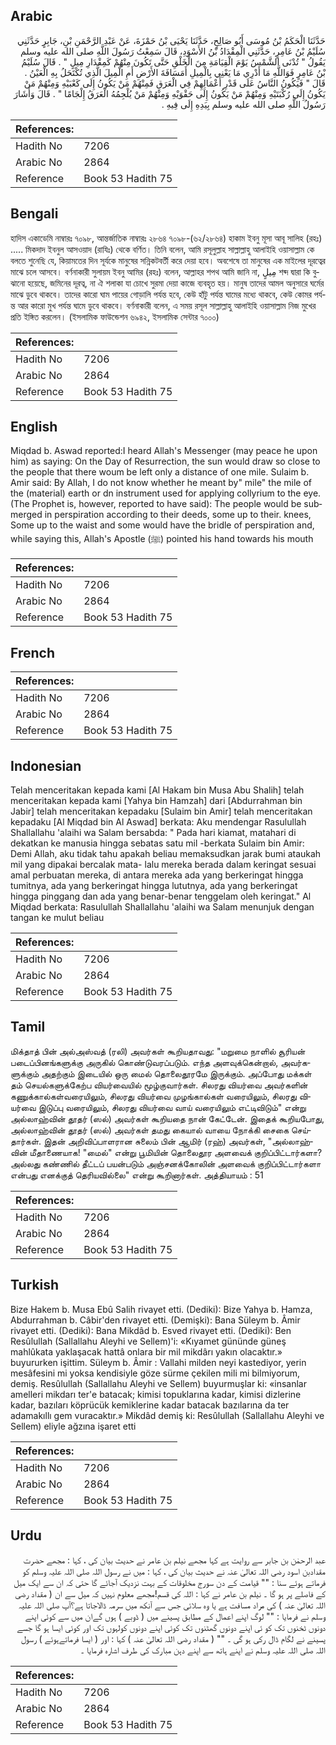 ## Arabic


<div dir="rtl" lang="ar" style={{fontSize:'larger',backgroundColor:'#f8f9fa',padding:20}}>
حَدَّثَنَا الْحَكَمُ بْنُ مُوسَى أَبُو صَالِحٍ، حَدَّثَنَا يَحْيَى بْنُ حَمْزَةَ، عَنْ عَبْدِ الرَّحْمَنِ بْنِ، جَابِرٍ حَدَّثَنِي سُلَيْمُ بْنُ عَامِرٍ، حَدَّثَنِي الْمِقْدَادُ بْنُ الأَسْوَدِ، قَالَ سَمِعْتُ رَسُولَ اللَّهِ صلى الله عليه وسلم يَقُولُ ‏"‏ تُدْنَى الشَّمْسُ يَوْمَ الْقِيَامَةِ مِنَ الْخَلْقِ حَتَّى تَكُونَ مِنْهُمْ كَمِقْدَارِ مِيلٍ ‏"‏ ‏.‏ قَالَ سُلَيْمُ بْنُ عَامِرٍ فَوَاللَّهِ مَا أَدْرِي مَا يَعْنِي بِالْمِيلِ أَمَسَافَةَ الأَرْضِ أَمِ الْمِيلَ الَّذِي تُكْتَحَلُ بِهِ الْعَيْنُ ‏.‏ قَالَ ‏"‏ فَيَكُونُ النَّاسُ عَلَى قَدْرِ أَعْمَالِهِمْ فِي الْعَرَقِ فَمِنْهُمْ مَنْ يَكُونُ إِلَى كَعْبَيْهِ وَمِنْهُمْ مَنْ يَكُونُ إِلَى رُكْبَتَيْهِ وَمِنْهُمْ مَنْ يَكُونُ إِلَى حَقْوَيْهِ وَمِنْهُمْ مَنْ يُلْجِمُهُ الْعَرَقُ إِلْجَامًا ‏"‏ ‏.‏ قَالَ وَأَشَارَ رَسُولُ اللَّهِ صلى الله عليه وسلم بِيَدِهِ إِلَى فِيهِ ‏.‏
</div>
<div style={{backgroundColor:'#f8f9fa',padding:20, marginBottom: 10}}><table> <thead> <tr> <th>References:</th> <th></th> </tr> </thead> <tbody><tr><td>Hadith No</td><td>7206</td></tr><tr><td>Arabic No</td><td>2864</td></tr><tr><td>Reference</td><td>Book 53 Hadith 75</td></tr></tbody></table></div>

## Bengali


<div dir="ltr" lang="bn" style={{fontSize:'larger',backgroundColor:'#f8f9fa',padding:20}}>
হাদিস একাডেমি নাম্বারঃ ৭০৯৮, আন্তর্জাতিক নাম্বারঃ ২৮৬৪ ৭০৯৮-(৬২/২৮৬৪) হাকাম ইবনু মূসা আবূ সালিহ (রহঃ) ..... মিকদাদ ইবনুল আসওয়াদ (রাযিঃ) থেকে বর্ণিত। তিনি বলেন, আমি রসূলুল্লাহ সাল্লাল্লাহু আলাইহি ওয়াসাল্লাম কে বলতে শুনেছি যে, কিয়ামতের দিন সূর্যকে মানুষের সন্নিকটবর্তী করে দেয়া হবে। অবশেষে তা মানুষের এক মাইলের দূরত্বের মাঝে চলে আসবে। বর্ণনাকারী সুলায়ম ইবনু আমির (রহঃ) বলেন, আল্লাহর শপথ আমি জানি না, مِيلٍ শব্দ দ্বারা কি বুঝানো হয়েছে, জমিনের দূরত্ব, না ঐ শলাকা যা চোখে সুরমা দেয়া কাজে ব্যবহৃত হয়। মানুষ তাদের আমল অনুসারে ঘর্মের মাঝে ডুবে থাকবে। তাদের কারো ঘাম পায়ের গোড়ালি পর্যন্ত হবে, কেউ হাঁটু পর্যন্ত ঘামের মধ্যে থাকবে, কেউ কোমর পর্যন্ত আর কারো মুখ পর্যন্ত ঘামে ডুবে থাকবে। বর্ণনাকারী বলেন, এ সময় রসূল সাল্লাল্লাহু আলাইহি ওয়াসাল্লাম নিজ মুখের প্রতি ইঙ্গিত করলেন। (ইসলামিক ফাউন্ডেশন ৬৯৪২, ইসলামিক সেন্টার ৭০০০)
</div>
<div style={{backgroundColor:'#f8f9fa',padding:20, marginBottom: 10}}><table> <thead> <tr> <th>References:</th> <th></th> </tr> </thead> <tbody><tr><td>Hadith No</td><td>7206</td></tr><tr><td>Arabic No</td><td>2864</td></tr><tr><td>Reference</td><td>Book 53 Hadith 75</td></tr></tbody></table></div>

## English


<div dir="ltr" lang="en" style={{fontSize:'larger',backgroundColor:'#f8f9fa',padding:20}}>
Miqdad b. Aswad reported:I heard Allah's Messenger (may peace he upon him) as saying: On the Day of Resurrection, the sun would draw so close to the people that there woum be left only a distance of one mile. Sulaim b. Amir said: By Allah, I do not know whether he meant by" mile" the mile of the (material) earth or dn instrument used for applying collyrium to the eye. (The Prophet is, however, reported to have said): The people would be submerged in perspiration according to their deeds, some up to their. knees, Some up to the waist and some would have the bridle of perspiration and, while saying this, Allah's Apostle (ﷺ) pointed his hand towards his mouth
</div>
<div style={{backgroundColor:'#f8f9fa',padding:20, marginBottom: 10}}><table> <thead> <tr> <th>References:</th> <th></th> </tr> </thead> <tbody><tr><td>Hadith No</td><td>7206</td></tr><tr><td>Arabic No</td><td>2864</td></tr><tr><td>Reference</td><td>Book 53 Hadith 75</td></tr></tbody></table></div>

## French


<div dir="ltr" lang="fr" style={{fontSize:'larger',backgroundColor:'#f8f9fa',padding:20}}>

</div>
<div style={{backgroundColor:'#f8f9fa',padding:20, marginBottom: 10}}><table> <thead> <tr> <th>References:</th> <th></th> </tr> </thead> <tbody><tr><td>Hadith No</td><td>7206</td></tr><tr><td>Arabic No</td><td>2864</td></tr><tr><td>Reference</td><td>Book 53 Hadith 75</td></tr></tbody></table></div>

## Indonesian


<div dir="ltr" lang="id" style={{fontSize:'larger',backgroundColor:'#f8f9fa',padding:20}}>
Telah menceritakan kepada kami [Al Hakam bin Musa Abu Shalih] telah menceritakan kepada kami [Yahya bin Hamzah] dari [Abdurrahman bin Jabir] telah menceritakan kepadaku [Sulaim bin Amir] telah menceritakan kepadaku [Al Miqdad bin Al Aswad] berkata: Aku mendengar Rasulullah Shallallahu 'alaihi wa Salam bersabda: " Pada hari kiamat, matahari di dekatkan ke manusia hingga sebatas satu mil -berkata Sulaim bin Amir: Demi Allah, aku tidak tahu apakah beliau memaksudkan jarak bumi ataukah mil yang dipakai bercalak mata- lalu mereka berada dalam keringat sesuai amal perbuatan mereka, di antara mereka ada yang berkeringat hingga tumitnya, ada yang berkeringat hingga lututnya, ada yang berkeringat hingga pinggang dan ada yang benar-benar tenggelam oleh keringat." Al Miqdad berkata: Rasulullah Shallallahu 'alaihi wa Salam menunjuk dengan tangan ke mulut beliau
</div>
<div style={{backgroundColor:'#f8f9fa',padding:20, marginBottom: 10}}><table> <thead> <tr> <th>References:</th> <th></th> </tr> </thead> <tbody><tr><td>Hadith No</td><td>7206</td></tr><tr><td>Arabic No</td><td>2864</td></tr><tr><td>Reference</td><td>Book 53 Hadith 75</td></tr></tbody></table></div>

## Tamil


<div dir="ltr" lang="ta" style={{fontSize:'larger',backgroundColor:'#f8f9fa',padding:20}}>
மிக்தாத் பின் அல்அஸ்வத் (ரலி) அவர்கள் கூறியதாவது: "மறுமை நாளில் சூரியன் படைப்பினங்களுக்கு அருகில் கொண்டுவரப்படும். எந்த அளவுக்கென்றால், அவர்களுக்கும் அதற்கும் இடையில் ஒரு மைல் தொலைதூரமே இருக்கும். அப்போது மக்கள் தம் செயல்களுக்கேற்ப வியர்வையில் மூழ்குவார்கள். சிலரது வியர்வை அவர்களின் கணுக்கால்கள்வரையிலும், சிலரது வியர்வை முழங்கால்கள் வரையிலும், சிலரது வியர்வை இடுப்பு வரையிலும், சிலரது வியர்வை வாய் வரையிலும் எட்டிவிடும்" என்று அல்லாஹ்வின் தூதர் (ஸல்) அவர்கள் கூறியதை நான் கேட்டேன். இதைக் கூறியபோது, அல்லாஹ்வின் தூதர் (ஸல்) அவர்கள் தமது கையால் வாயை நோக்கி சைகை செய்தார்கள். இதன் அறிவிப்பாளரான சுலைம் பின் ஆமிர் (ரஹ்) அவர்கள், "அல்லாஹ்வின் மீதாணையாக! "மைல்" என்று பூமியின் தொலைதூர அளவைக் குறிப்பிட்டார்களா? அல்லது கண்ணில் தீட்டப் பயன்படும் அஞ்சனக்கோலின் அளவைக் குறிப்பிட்டார்களா என்பது எனக்குத் தெரியவில்லை" என்று கூறினார்கள். அத்தியாயம் : 51
</div>
<div style={{backgroundColor:'#f8f9fa',padding:20, marginBottom: 10}}><table> <thead> <tr> <th>References:</th> <th></th> </tr> </thead> <tbody><tr><td>Hadith No</td><td>7206</td></tr><tr><td>Arabic No</td><td>2864</td></tr><tr><td>Reference</td><td>Book 53 Hadith 75</td></tr></tbody></table></div>

## Turkish


<div dir="ltr" lang="tr" style={{fontSize:'larger',backgroundColor:'#f8f9fa',padding:20}}>
Bize Hakem b. Musa Ebû Salih rivayet etti. (Dediki): Bize Yahya b. Hamza, Abdurrahman b. Câbir'den rivayet etti. (Demişki): Bana Süleym b. Âmir rivayet etti. (Dediki): Bana Mikdâd b. Esved rivayet etti. (Dediki): Ben Resûlullah (Sallallahu Aleyhi ve Sellem)'i: «Kıyamet gününde güneş mahlûkata yaklaşacak hattâ onlara bir mil mikdârı yakın olacaktır.» buyururken işittim. Süleym b. Âmir : Vallahi milden neyi kastediyor, yerin mesâfesini mi yoksa kendisiyle göze sürme çekilen mili mi bilmiyorum, demiş. Resûlullah (Sallallahu Aleyhi ve Sellem) buyurmuşlar ki: «insanlar amelleri mikdarı ter'e batacak; kimisi topuklarına kadar, kimisi dizlerine kadar, bazıları köprücük kemiklerine kadar batacak bazılarına da ter adamakıllı gem vuracaktır.» Mikdâd demiş ki: Resûlullah (Sallallahu Aleyhi ve Sellem) eliyle ağzına işaret etti
</div>
<div style={{backgroundColor:'#f8f9fa',padding:20, marginBottom: 10}}><table> <thead> <tr> <th>References:</th> <th></th> </tr> </thead> <tbody><tr><td>Hadith No</td><td>7206</td></tr><tr><td>Arabic No</td><td>2864</td></tr><tr><td>Reference</td><td>Book 53 Hadith 75</td></tr></tbody></table></div>

## Urdu


<div dir="rtl" lang="ur" style={{fontSize:'larger',backgroundColor:'#f8f9fa',padding:20}}>
عبد الرحمٰن بن جابر سے روایت ہے کہا مجھے نیلم بن عامر نے حدیث بیان کی ، کہا : مجھے حضرت مقدادبن اسود رضی اللہ تعالیٰ عنہ نے حدیث بیان کی ، کہا : میں نے رسول اللہ صلی اللہ علیہ وسلم کو فرماتے ہوئے سنا : "" قیامت کے دن سورج مخلوقات کے بہت نزدیک آجائے گا حتی کہ ان سے ایک میل کے فاصلے پر ہو گا ۔ نیلم بن عامر نے کہا : اللہ کی قسم!مجھے معلوم نہیں کہ میل سے ان ( مقداد رضی اللہ تعالیٰ عنہ ) کی مراد مسافت ہے یا وہ سلائی جس سے آنکھ میں سرمہ ڈالاجاتا ہے؟آپ صلی اللہ علیہ وسلم نے فرمایا : "" لوگ اپنے اعمال کے مطابق پسینے میں ( ڈوبے ) ہوں گےان میں سے کوئی اپنے دونوں ٹخنوں تک کو ئی اپنے دونوں گھٹنوں تک کوئی اپنے دونوں کولہوں تک اور کوئی ایسا ہو گا جسے پسینے نے لگام ڈال رکی ہو گی ۔ "" ( مقداد رضی اللہ تعالیٰ عنہ ) کہا : اور ( ایسا فرماتےہوئے ) رسول اللہ صلی اللہ علیہ وسلم نے اپنے ہاتھ سے اپنے دہن مبارک کی طرف اشارہ فرمایا ۔
</div>
<div style={{backgroundColor:'#f8f9fa',padding:20, marginBottom: 10}}><table> <thead> <tr> <th>References:</th> <th></th> </tr> </thead> <tbody><tr><td>Hadith No</td><td>7206</td></tr><tr><td>Arabic No</td><td>2864</td></tr><tr><td>Reference</td><td>Book 53 Hadith 75</td></tr></tbody></table></div>